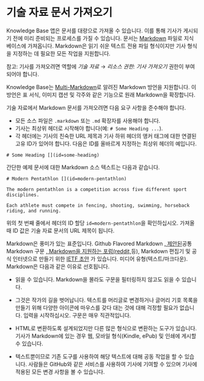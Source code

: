 # 기술 자료 문서 가져오기

Knowledge Base 앱은 문서를 대량으로 가져올 수 있습니다. 이를 통해 기사가 게시되기 전에 미리 준비되는 프로세스를 가질 수 있습니다. 문서는 [Markdown](http://commonmark.org/) 파일로 지식 베이스에 가져옵니다. Markdown은 읽기 쉬운 텍스트 전용 파일 형식이지만 기사 형식을 지정하는 데 필요한 모든 작업을 지원합니다.

참고: 기사를 가져오려면 역할에 *기술 자료* &rarr; *리소스 권한: 기사 가져오기* 권한이 부여되어야 합니다.

Knowledge Base는 [Multi-Markdown](http://fletcher.github.io/MultiMarkdown-4/)로 알려진 Markdown 방언을 지원합니다. 이 방언은 표 서식, 이미지 캡션 및 각주와 같은 기능으로 원래 Markdown을 확장합니다.

기술 자료에서 Markdown 문서를 가져오려면 다음 요구 사항을 준수해야 합니다.

* 모든 소스 파일은 `.markdown` 또는 `.md` 확장자를 사용해야 합니다.
* 기사는 최상위 헤더로 시작해야 합니다(예: `# Some Heading ...`).
* 각 헤더에는 기사의 친숙한 URL 제목과 기사 하위 헤더의 앵커 태그에 대한 연결된 고유 ID가 있어야 합니다. 다음은 ID를 올바르게 지정하는 최상위 헤더의 예입니다.

`# Some Heading [](id=some-heading)`

간단한 예제 문서에 대한 Markdown 소스 텍스트는 다음과 같습니다.

    # Modern Pentathlon [](id=modern-pentathlon)
    
    The modern pentathlon is a competition across five different sport disciplines.
    
    Each athlete must compete in fencing, shooting, swimming, horseback riding, and running.

위의 첫 번째 줄에서 헤더의 ID 할당 `id=modern-pentathlon`을 확인하십시오. 가져올 때 ID 값은 기술 자료 문서의 URL 제목이 됩니다.

Markdown은 풍미가 있는 표준입니다. Github Flavored Markdown [, 제안된](https://help.github.com/articles/github-flavored-markdown)공통 Markdown 구문 [, Markdown을 지원하는 포럼(reddit,](http://www.commonmark.org/)등), Markdown 편집기 및 공식 인터넷으로 만들기 위한 [IETF 초안](https://tools.ietf.org/html/rfc7763) 가 있습니다. 미디어 유형(텍스트/마크다운). Markdown은 다음과 같은 이유로 선호됩니다.

* 읽을 수 있습니다. Markdown을 몰라도 구문을 필터링하지 않고도 읽을 수 있습니다.

* 그것은 작가의 길을 벗어납니다. 텍스트를 머리글로 변경하거나 글머리 기호 목록을 만들기 위해 다양한 아이콘에 마우스를 갖다 대는 것에 대해 걱정할 필요가 없습니다. 입력을 시작하십시오. 구문은 매우 직관적입니다.

* HTML로 변환하도록 설계되었지만 다른 많은 형식으로 변환하는 도구가 있습니다. 기사가 Markdown에 있는 경우 웹, 모바일 형식(Kindle, ePub) 및 인쇄에 게시할 수 있습니다.

* 텍스트뿐이므로 기존 도구를 사용하여 해당 텍스트에 대해 공동 작업을 할 수 있습니다. 사람들은 GitHub와 같은 서비스를 사용하여 기사에 기여할 수 있으며 기사에 적용된 모든 변경 사항을 볼 수 있습니다.
